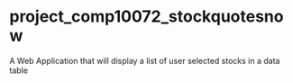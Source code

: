 # project_comp10072_stockquotesnow
A Web Application that will display a list of user selected stocks in a data table
